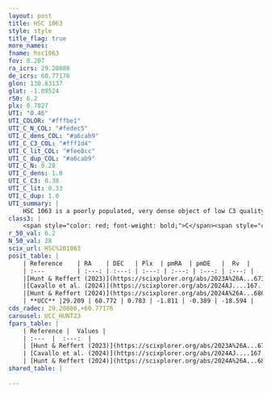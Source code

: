 ```yaml
---
layout: post
title: HSC 1063
style: style
title_flag: true
more_names: 
fname: hsc1063
fov: 0.207
ra_icrs: 29.20886
de_icrs: 60.77176
glon: 130.83137
glat: -1.09524
r50: 6.2
plx: 0.7827
UTI: "0.46"
UTI_COLOR: "#fffbe1"
UTI_C_N_COL: "#fedec5"
UTI_C_dens_COL: "#a6cab9"
UTI_C_C3_COL: "#fff1d4"
UTI_C_lit_COL: "#fee8cc"
UTI_C_dup_COL: "#a6cab9"
UTI_C_N: 0.28
UTI_C_dens: 1.0
UTI_C_C3: 0.38
UTI_C_lit: 0.33
UTI_C_dup: 1.0
UTI_summary: |
    HSC 1063 is a poorly populated, very dense object of low C3 quality. It was recently reported in the literature.
class3: |
    <span style="color: red; font-weight: bold;">C</span><span style="color: #FFC300; font-weight: bold;">B</span>
r_50_val: 6.2
N_50_val: 28
scix_url: HSC%201063
posit_table: |
    | Reference    | RA    | DEC   | Plx  | pmRA  | pmDE   |  Rv  |
    | :---         | :---: | :---: | :---: | :---: | :---: | :---: |
    |[Hunt & Reffert (2023)](https://scixplorer.org/abs/2023A%26A...673A.114H) | 29.175 | 60.773 | 0.773 | -1.802 | -0.389 | -18.598 |
    |[Cavallo et al. (2024)](https://scixplorer.org/abs/2024AJ....167...12C) | 29.241 | 60.765 | 0.769 | -- | -- | -- |
    |[Hunt & Reffert (2024)](https://scixplorer.org/abs/2024A%26A...686A..42H) | 29.175 | 60.773 | 0.773 | -1.802 | -0.389 | -18.598 |
    | **UCC** |29.209 | 60.772 | 0.783 | -1.811 | -0.389 | -18.594 | 
cds_radec: 29.20886,+60.77176
carousel: UCC_HUNT23
fpars_table: |
    | Reference |  Values |
    | :---  |  :---:  |
    | [Hunt & Reffert (2023)](https://scixplorer.org/abs/2023A%26A...673A.114H) | `AV50=2.268, diffAV50=0.995, MOD50=10.44, logAge50=8.324` |
    | [Cavallo et al. (2024)](https://scixplorer.org/abs/2024AJ....167...12C) | `AV50=2.32, dMod50=10.87, logAge50=8.45, [Fe/H]50=0.6` |
    | [Hunt & Reffert (2024)](https://scixplorer.org/abs/2024A%26A...686A..42H) | `MassJ=133.930` |
shared_table: |
    
---
```

